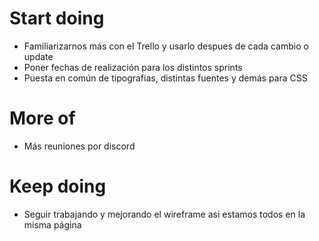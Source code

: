 # Start doing

- Familiarizarnos más con el Trello y usarlo despues de cada cambio o update
- Poner fechas de realización para los distintos sprints
- Puesta en común de tipografias, distintas fuentes y demás para CSS

# More of

- Más reuniones por discord

# Keep doing

- Seguir trabajando y mejorando el wireframe asi estamos todos en la misma página